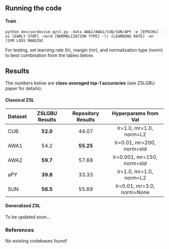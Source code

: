 ## Running the code

#### Train

```
python devise/devise_gzsl.py -data AWA2/AWA1/CUB/SUN/APY -e [EPOCHS] -es [EARLY STOP] -norm [NORMALIZATION TYPE] -lr [LEARNING RATE] -mr [SVM LOSS MARGIN]
```
For testing, set learning rate (lr), margin (mr), and normalization type (norm) to best combination from the tables below.

## Results

The numbers below are **class-averaged top-1 accuracies** (see ZSLGBU paper for details).

#### Classical ZSL

| Dataset | ZSLGBU Results| Repository Results | Hyperparams from Val     |
|---------|:-------------:|:------------------:|:------------------------:|
| CUB     |   **52.0**    |      44.07         |lr=1.0, mr=1.0, norm=L2   |
| AWA1    |     54.2      |    **55.25**       |lr=0.01, mr=200, norm=std |
| AWA2    |   **59.7**    |      57.68         |lr=0.001, mr=150, norm=std|
| aPY     |   **39.8**    |      33.33         |lr=1.0, mr=1.0, norm=L2   |
| SUN     |   **56.5**    |      55.69         |lr=0.01, mr=3.0, norm=None|

#### Generalized ZSL

To be updated soon...

### References

No existing codebases found!
